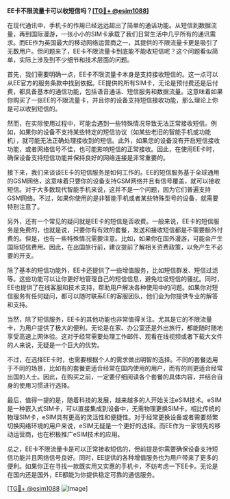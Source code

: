 **EE卡不限流量卡可以收短信吗？[[TG💪+ @esim1088](https://t.me/s/esim1088)]**

在现代通讯中，手机卡的作用已经远远超出了简单的通话功能。从短信到数据流量，再到国际漫游，一张小小的SIM卡承载了我们日常生活中几乎所有的通讯需求。而EE作为英国最大的移动网络运营商之一，其提供的不限流量卡更是吸引了无数用户。但问题来了，EE卡不限流量卡到底能不能收短信呢？这个问题看似简单，实际上涉及到不少细节和技术层面的问题。

首先，我们需要明确一点，EE卡不限流量卡本身是支持接收短信的。这一点可以从EE官方的服务条款中找到依据。EE提供的所有SIM卡，无论是预付费还是后付费，都具备基本的通信功能，包括语音通话、短信服务和数据流量。这意味着如果你购买了一张EE的不限流量卡，并且你的设备支持短信接收功能，那么理论上你是可以收到短信的。

然而，在实际使用过程中，可能会遇到一些特殊情况导致无法正常接收短信。例如，如果你的设备不支持某些特定的短信协议（如某些老旧的智能手机或功能机），就可能无法正确处理接收到的短信。此外，如果您的设备没有开启短信接收功能，或者网络信号不佳，也可能影响短信的正常接收。因此，在使用EE卡时，确保设备支持短信功能并保持良好的网络连接是非常重要的。

接下来，我们来谈谈EE卡的短信服务是如何工作的。EE的短信服务基于全球通用的GSM网络，这意味着只要你的设备支持GSM网络并且有信号覆盖，就可以接收短信。对于大多数现代智能手机来说，这并不是一个问题，因为它们普遍支持GSM网络。不过，如果你使用的是非智能手机或者某些特殊型号的设备，就需要特别注意了。

另外，还有一个常见的疑问就是EE卡的短信是否收费。一般来说，EE卡的短信服务是免费的，也就是说，只要你有有效的套餐，发送和接收短信都是不需要额外付费的。但是，也有一些特殊情况需要注意。比如，如果你在国外漫游，可能会产生国际短信费用。因此，在出国旅行前，建议提前了解相关资费政策，以免产生不必要的开支。

除了基本的短信功能外，EE卡还提供了一些增值服务，比如短信群发、短信过滤等。这些功能可以让你更好地管理自己的短信信息，避免垃圾短信的骚扰。同时，EE也提供了在线客服和技术支持，帮助用户解决各种使用中的问题。如果你对短信服务有任何疑问，都可以随时联系EE的客服团队，他们会为你提供专业的解答和支持。

当然，除了短信服务，EE卡的其他功能也非常值得关注。尤其是它的不限流量卡，为用户提供了极大的便利。无论是在家、办公室还是外出旅行，都能随时随地享受高速上网体验。这对于经常需要处理工作邮件、观看在线视频或者下载大文件的人来说，无疑是一个巨大的优势。

不过，在选择EE卡时，也需要根据个人的需求做出明智的选择。不同的套餐适用于不同的场景，比如有的套餐更适合经常在国内使用的用户，而有的则更适合经常出国的人士。因此，在购买之前，一定要仔细阅读各个套餐的具体内容，并结合自身的使用习惯进行选择。

最后，值得一提的是，随着科技的发展，越来越多的人开始关注eSIM技术。eSIM是一种嵌入式SIM卡，可以直接集成到设备中，无需物理更换SIM卡。相比传统的物理SIM卡，eSIM具有更高的灵活性和便捷性。对于经常更换设备或者需要频繁切换网络环境的用户来说，eSIM无疑是一个更好的选择。而EE作为一家领先的移动运营商，也在积极推广eSIM技术的应用。

总之，EE卡不限流量卡是可以正常接收短信的，但前提是你需要确保设备支持短信功能并且网络信号良好。同时，EE提供的各种增值服务也为用户带来了更多的便利。如果你正在寻找一款既实用又实惠的手机卡，不妨考虑一下EE卡。无论是在国内还是国外，EE都能为你提供稳定可靠的通信服务。

[[TG💪+ @esim1088](https://t.me/s/esim1088) ![Image](https://i.postimg.cc/4NQfJmqS/Snipaste-2025-05-13-00-14-12.png)]